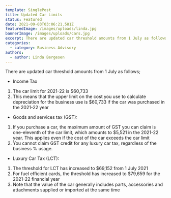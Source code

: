 ```yaml
---
template: SinglePost
title: Updated Car Limits
status: Featured
date: 2021-09-03T03:06:21.581Z
featuredImage: /images/uploads/linda.jpg
bannerImage: /images/uploads/cars.jpg
excerpt: There are updated car threshold amounts from 1 July as follows...
categories:
  - category: Business Advisory
authors:
  - author: Linda Bergesen
---
```

There are updated car threshold amounts from 1 July as follows;

* Income Tax

1. The car limit for 2021-22 is $60,733
2. This means that the upper limit on the cost you use to calculate depreciation for the business use is $60,733 if the car was purchased in the 2021-22 year

* Goods and services tax (GST):

1. If you purchase a car, the maximum amount of GST you can claim is one-eleventh of the car limit, which amounts to $5,521 in the 2021-22 year. This applies even if the cost of the car exceeds the car limit
2. You cannot claim GST credit for any luxury car tax, regardless of the business % usage. 

* Luxury Car Tax (LCT):

1. The threshold for LCT has increased to $69,152 from 1 July 2021
2. For fuel efficient cards, the threshold has increased to $79,659 for the 2021-22 financial year
3. Note that the value of the car generally includes parts, accessories and attachments supplied or imported at the same time